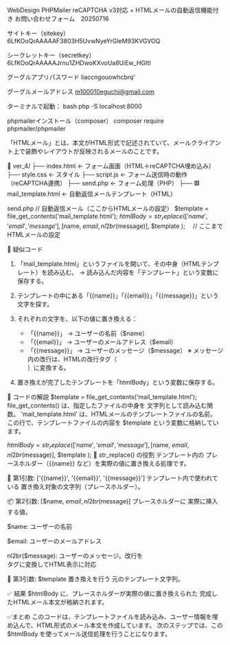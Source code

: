 WebDesign PHPMailer reCAPTCHA v3対応 + HTMLメールの自動返信機能付き お問い合わせフォーム　20250716

サイトキー（sitekey）
6LfKOoQrAAAAAF3803H5UvwNyeYrGleM93KVGVOQ

シークレットキー（secretkey）
6LfKOoQrAAAAAJrnu1ZHDwoKXvoUa8UiEw_HGItI

グーグルアプリパスワード
liaccngouowhcbrq'

グーグルメールアドレス
m100010eguchi@gmail.com

ターミナルで起動：
bash
php -S localhost:8000

phpmailerインストール（composer）
composer require phpmailer/phpmailer



「HTMLメール」とは、本文がHTML形式で記述されていて、メールクライアント上で装飾やレイアウトが反映されるメールのことです。

📁 ver_4/
├── index.html          ← フォーム画面（HTML＋reCAPTCHA埋め込み）
├── style.css           ← スタイル
├── script.js           ← フォーム送信時の動作（reCAPTCHA連携）
├── send.php            ← フォーム処理（PHP）
├── 🟥 mail_template.html  ← 自動返信メールテンプレート（HTML）

send.php
 // 自動返信メール（ここからHTMLメールの設定）
  $template = file_get_contents('mail_template.html');
  $htmlBody = str_replace(
    ['{{name}}', '{{email}}', '{{message}}'],
    [$name, $email, nl2br($message)],
    $template
  );
　// ここまでHTMLメールの設定

🧩 疑似コード
1. 「mail_template.html」というファイルを開いて、その中身（HTMLテンプレート）を読み込む。
   → 読み込んだ内容を「テンプレート」という変数に保存する。

2. テンプレートの中にある「{{name}}」「{{email}}」「{{message}}」という文字を探す。

3. それぞれの文字を、以下の値に置き換える：
   - 「{{name}}」 → ユーザーの名前（$name）
   - 「{{email}}」 → ユーザーのメールアドレス（$email）
   - 「{{message}}」 → ユーザーのメッセージ（$message）
     ※ メッセージ内の改行は、HTMLの改行タグ（<br>）に変換する。

4. 置き換えが完了したテンプレートを「htmlBody」という変数に保存する。


🧩 コードの解説
$template = file_get_contents('mail_template.html');
file_get_contents() は、指定したファイルの中身を 文字列として読み込む関数。
'mail_template.html' は、HTMLメールのテンプレートファイルの名前。
この行で、テンプレートファイルの内容を $template という変数に格納しています。

$htmlBody = str_replace(
  ['{{name}}', '{{email}}', '{{message}}'],
  [$name, $email, nl2br($message)],
  $template
);
🔄 str_replace() の役割
テンプレート内の プレースホルダー（{{name}} など）を実際の値に置き換える処理です。

🧷 第1引数: ['{{name}}', '{{email}}', '{{message}}']
テンプレート内で使われている 置き換え対象の文字列（プレースホルダー）。

📦 第2引数: [$name, $email, nl2br($message)]
プレースホルダーに 実際に挿入する値。

$name: ユーザーの名前

$email: ユーザーのメールアドレス

nl2br($message): ユーザーのメッセージ。改行を <br> タグに変換してHTML表示に対応

🧾 第3引数: $template
置き換えを行う 元のテンプレート文字列。

✅ 結果
$htmlBody に、プレースホルダーが実際の値に置き換えられた 完成したHTMLメール本文が格納されます。

✅まとめ
このコードは、テンプレートファイルを読み込み、ユーザー情報を埋め込んで、HTML形式のメール本文を作成しています。
 次のステップでは、この $htmlBody を使ってメール送信処理を行うことになります。